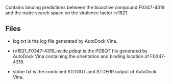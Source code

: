Contains binding predictions between the bioactive compound F0347-4319 and the nside search space on the virulence factor rv1821.

## Files

- log.txt is the log file generated by AutoDock Vina.

- rv1821_F0347-4319_nside.pdbqt is the PDBQT file generated by AutoDock Vina containing the orientation and binding location of F0347-4319.

- stdoe.txt is the combined STDOUT and STDERR output of AutoDock Vina.

